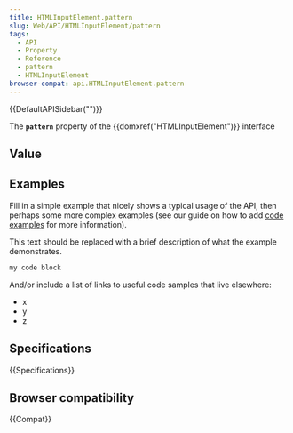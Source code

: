 ```yaml
---
title: HTMLInputElement.pattern
slug: Web/API/HTMLInputElement/pattern
tags:
  - API
  - Property
  - Reference
  - pattern
  - HTMLInputElement
browser-compat: api.HTMLInputElement.pattern
---
```

{{DefaultAPISidebar("")}}

The **`pattern`** property of the {{domxref("HTMLInputElement")}} interface 

## Value



## Examples

Fill in a simple example that nicely shows a typical usage of the API, then perhaps some more complex examples (see our guide on how to add [code examples](/en-US/docs/MDN/Contribute/Structures/Code_examples) for more information).

This text should be replaced with a brief description of what the example demonstrates.

```js
my code block
```

And/or include a list of links to useful code samples that live elsewhere:

*   x
*   y
*   z

## Specifications

{{Specifications}}

## Browser compatibility

{{Compat}}


